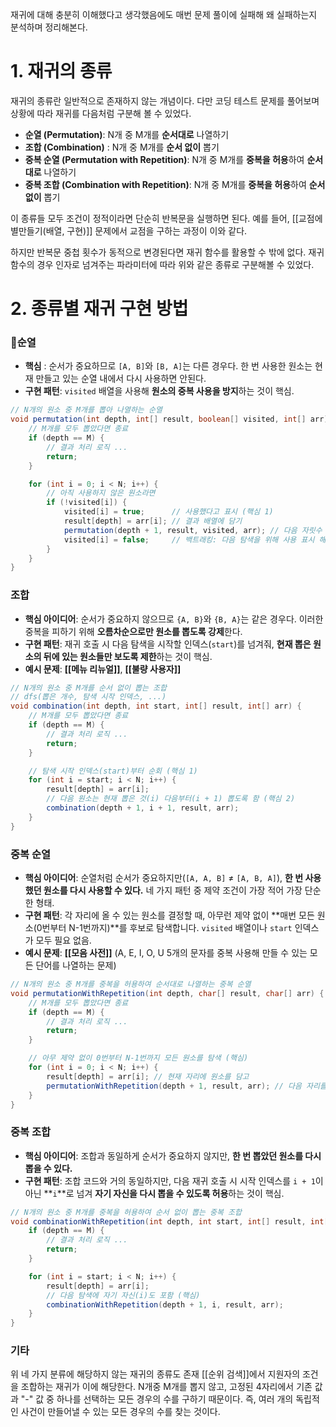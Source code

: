 재귀에 대해 충분히 이해했다고 생각했음에도 매번 문제 풀이에 실패해 왜 실패하는지 분석하며 정리해본다.

# 1. 재귀의 종류
재귀의 종류란 일반적으로 존재하지 않는 개념이다.
다만 코딩 테스트 문제를 풀어보며 상황에 따라 재귀를 다음처럼 구분해 볼 수 있었다.
- **순열 (Permutation)**: N개 중 M개를 **순서대로** 나열하기
- **조합 (Combination)** : N개 중 M개를 **순서 없이** 뽑기
- **중복 순열 (Permutation with Repetition)**: N개 중 M개를 **중복을 허용**하여 **순서대로** 나열하기
- **중복 조합 (Combination with Repetition)**: N개 중 M개를 **중복을 허용**하여 **순서 없이** 뽑기

이 종류들 모두 조건이 정적이라면 단순히 반복문을 실행하면 된다.
예를 들어, [[교점에 별만들기(배열, 구현)]] 문제에서 교점을 구하는 과정이 이와 같다. 

하지만 반복문 중첩 횟수가 동적으로 변경된다면 재귀 함수를 활용할 수 밖에 없다. 
재귀 함수의 경우 인자로 넘겨주는 파라미터에 따라 위와 같은 종류로 구분해볼 수 있었다.

# 2. 종류별 재귀 구현 방법
### 순열
- **핵심** : 순서가 중요하므로 `[A, B]`와 `[B, A]`는 다른 경우다. 한 번 사용한 원소는 현재 만들고 있는 순열 내에서 다시 사용하면 안된다.
- **구현 패턴**: `visited` 배열을 사용해 **원소의 중복 사용을 방지**하는 것이 핵심.
```java
// N개의 원소 중 M개를 뽑아 나열하는 순열
void permutation(int depth, int[] result, boolean[] visited, int[] arr) {
    // M개를 모두 뽑았다면 종료
    if (depth == M) {
        // 결과 처리 로직 ...
        return;
    }

    for (int i = 0; i < N; i++) {
        // 아직 사용하지 않은 원소라면
        if (!visited[i]) {
            visited[i] = true;      // 사용했다고 표시 (핵심 1)
            result[depth] = arr[i]; // 결과 배열에 담기
            permutation(depth + 1, result, visited, arr); // 다음 자릿수 뽑으러 이동
            visited[i] = false;     // 백트래킹: 다음 탐색을 위해 사용 표시 해제 (핵심 2)
        }
    }
}
```

### 조합
- **핵심 아이디어**: 순서가 중요하지 않으므로 `{A, B}`와 `{B, A}`는 같은 경우다. 이러한 중복을 피하기 위해 **오름차순으로만 원소를 뽑도록 강제**한다.
- **구현 패턴**: 재귀 호출 시 다음 탐색을 시작할 인덱스(`start`)를 넘겨줘, **현재 뽑은 원소의 뒤에 있는 원소들만 보도록 제한**하는 것이 핵심. 
- **예시 문제**: **[[메뉴 리뉴얼]]**, **[[불량 사용자]]**

```java
// N개의 원소 중 M개를 순서 없이 뽑는 조합
// dfs(뽑은 개수, 탐색 시작 인덱스, ...)
void combination(int depth, int start, int[] result, int[] arr) {
    // M개를 모두 뽑았다면 종료
    if (depth == M) {
        // 결과 처리 로직 ...
        return;
    }

    // 탐색 시작 인덱스(start)부터 순회 (핵심 1)
    for (int i = start; i < N; i++) {
        result[depth] = arr[i];
        // 다음 원소는 현재 뽑은 것(i) 다음부터(i + 1) 뽑도록 함 (핵심 2)
        combination(depth + 1, i + 1, result, arr);
    }
}
```

### 중복 순열
- **핵심 아이디어**: 순열처럼 순서가 중요하지만(`[A, A, B]` ≠ `[A, B, A]`), **한 번 사용했던 원소를 다시 사용할 수 있다.** 네 가지 패턴 중 제약 조건이 가장 적어 가장 단순한 형태.
- **구현 패턴**: 각 자리에 올 수 있는 원소를 결정할 때, 아무런 제약 없이 **매번 모든 원소(0번부터 N-1번까지)**를 후보로 탐색합니다. `visited` 배열이나 `start` 인덱스가 모두 필요 없음.
- **예시 문제**: **[[모음 사전]]** (A, E, I, O, U 5개의 문자를 중복 사용해 만들 수 있는 모든 단어를 나열하는 문제)
```java
// N개의 원소 중 M개를 중복을 허용하여 순서대로 나열하는 중복 순열
void permutationWithRepetition(int depth, char[] result, char[] arr) {
    // M개를 모두 뽑았다면 종료
    if (depth == M) {
        // 결과 처리 로직 ...
        return;
    }

    // 아무 제약 없이 0번부터 N-1번까지 모든 원소를 탐색 (핵심)
    for (int i = 0; i < N; i++) {
        result[depth] = arr[i]; // 현재 자리에 원소를 담고
        permutationWithRepetition(depth + 1, result, arr); // 다음 자리를 뽑으러 이동
    }
}
```

### 중복 조합
- **핵심 아이디어**: 조합과 동일하게 순서가 중요하지 않지만, **한 번 뽑았던 원소를 다시 뽑을 수 있다.**
- **구현 패턴**: 조합 코드와 거의 동일하지만, 다음 재귀 호출 시 시작 인덱스를 `i + 1`이 아닌 **`i`**로 넘겨 **자기 자신을 다시 뽑을 수 있도록 허용**하는 것이 핵심.

```java
// N개의 원소 중 M개를 중복을 허용하여 순서 없이 뽑는 중복 조합
void combinationWithRepetition(int depth, int start, int[] result, int[] arr) {
    if (depth == M) {
        // 결과 처리 로직 ...
        return;
    }

    for (int i = start; i < N; i++) {
        result[depth] = arr[i];
        // 다음 탐색에 자기 자신(i)도 포함 (핵심)
        combinationWithRepetition(depth + 1, i, result, arr);
    }
}
```

### 기타
위 네 가지 분류에 해당하지 않는 재귀의 종류도 존재
[[순위 검색]]에서 지원자의 조건을 조합하는 재귀가 이에 해당한다. 
N개중 M개를 뽑지 않고, 고정된 4자리에서 기존 값과 "-" 값 중 하나를 선택하는 모든 경우의 수를 구하기 때문이다.
즉, 여러 개의 독립적인 사건이 만들어낼 수 있는 모든 경우의 수를 찾는 것이다.